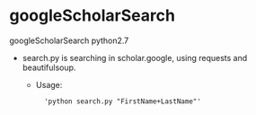 # googleScholarSearch
googleScholarSearch
python2.7

* search.py is searching in scholar.google, using requests and beautifulsoup.

    * Usage:

            'python search.py "FirstName+LastName"'

